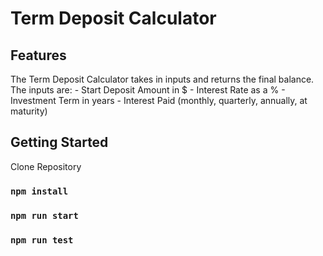 # Term Deposit Calculator

## Features

The Term Deposit Calculator takes in inputs and returns the final balance.
The inputs are:
    - Start Deposit Amount in $
    - Interest Rate as a %
    - Investment Term in years
    - Interest Paid (monthly, quarterly, annually, at maturity)

## Getting Started

Clone Repository

### `npm install`

### `npm run start`

### `npm run test`
